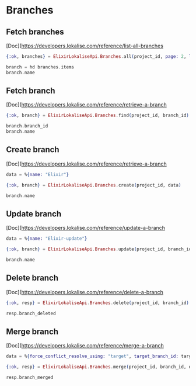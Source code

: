 # Branches

## Fetch branches

[Doc](https://developers.lokalise.com/reference/list-all-branches

```elixir
{:ok, branches} = ElixirLokaliseApi.Branches.all(project_id, page: 2, limit: 1)

branch = hd branches.items
branch.name
```

## Fetch branch

[Doc](https://developers.lokalise.com/reference/retrieve-a-branch

```elixir
{:ok, branch} = ElixirLokaliseApi.Branches.find(project_id, branch_id)

branch.branch_id
branch.name
```

## Create branch

[Doc](https://developers.lokalise.com/reference/retrieve-a-branch

```elixir
data = %{name: "Elixir"}

{:ok, branch} = ElixirLokaliseApi.Branches.create(project_id, data)

branch.name
```

## Update branch

[Doc](https://developers.lokalise.com/reference/update-a-branch

```elixir
data = %{name: "Elixir-update"}

{:ok, branch} = ElixirLokaliseApi.Branches.update(project_id, branch_id, data)

branch.name
```

## Delete branch

[Doc](https://developers.lokalise.com/reference/delete-a-branch

```elixir
{:ok, resp} = ElixirLokaliseApi.Branches.delete(project_id, branch_id)

resp.branch_deleted
```

## Merge branch

[Doc](https://developers.lokalise.com/reference/merge-a-branch

```elixir
data = %{force_conflict_resolve_using: "target", target_branch_id: target_branch_id}

{:ok, resp} = ElixirLokaliseApi.Branches.merge(project_id, branch_id, data)

resp.branch_merged
```